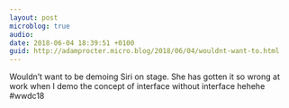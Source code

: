 ```yaml
---
layout: post
microblog: true
audio: 
date: 2018-06-04 18:39:51 +0100
guid: http://adamprocter.micro.blog/2018/06/04/wouldnt-want-to.html
---
```

Wouldn’t want to be demoing Siri on stage. She has gotten it so wrong at work when I demo the concept of interface without interface hehehe #wwdc18
